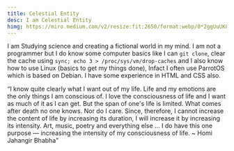 ```yaml
---
title: Celestial Entity
desc: I am Celestial Entity
himg: https://miro.medium.com/v2/resize:fit:2650/format:webp/0*2ggUuUKOOiEHh7GS.jpg
---
```

<p>I am Studying science and creating a fictional world in my mind. I am not a programmer but I do know some computer basics like I can <code>git clone</code>, clear the cache using <code>sync; echo 3 > /proc/sys/vm/drop-caches</code> and I also know how to use Linux (basics to get my things done), Infact I often use ParrotOS which is based on Debian. I have some experience in HTML and CSS also.</p>

<q>I know quite clearly what I want out of my life. Life and my emotions are the only things I am conscious of. I love the consciousness of life and I want as much of it as I can get. But the span of one's life is limited. What comes after death no one knows. Nor do I care. Since, therefore, I cannot increase the content of life by increasing its duration, I will increase it by increasing its intensity. Art, music, poetry and everything else … I do have this one purpose — increasing the intensity of my consciousness of life. ~ Homi Jahangir Bhabha</q>
